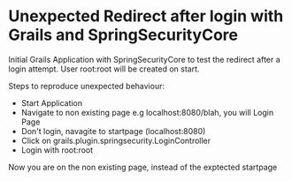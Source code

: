 # Unexpected Redirect after login with Grails and SpringSecurityCore

Initial Grails Application with SpringSecurityCore to test the redirect after a login attempt. User root:root will be created on start.

Steps to reproduce unexpected behaviour:

- Start Application
- Navigate to non existing page e.g localhost:8080/blah, you will  Login Page
- Don't login, navagite to startpage (localhost:8080)
- Click on grails.plugin.springsecurity.LoginController
- Login with root:root

Now you are on the non existing page, instead of the exptected startpage
